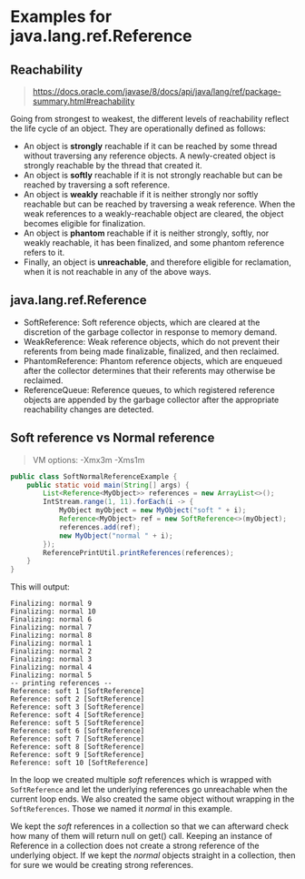 # Examples for java.lang.ref.Reference<T>

## Reachability
> https://docs.oracle.com/javase/8/docs/api/java/lang/ref/package-summary.html#reachability

Going from strongest to weakest, the different levels of reachability reflect the life cycle of an object. They are operationally defined as follows:
* An object is **strongly** reachable if it can be reached by some thread without traversing any reference objects. A newly-created object is strongly reachable by the thread that created it.
* An object is **softly** reachable if it is not strongly reachable but can be reached by traversing a soft reference.
* An object is **weakly** reachable if it is neither strongly nor softly reachable but can be reached by traversing a weak reference. When the weak references to a weakly-reachable object are cleared, the object becomes eligible for finalization.
* An object is **phantom** reachable if it is neither strongly, softly, nor weakly reachable, it has been finalized, and some phantom reference refers to it.
* Finally, an object is **unreachable**, and therefore eligible for reclamation, when it is not reachable in any of the above ways.


## java.lang.ref.Reference<T>
* SoftReference<T>: Soft reference objects, which are cleared at the discretion of the garbage collector in response to memory demand.
* WeakReference<T>: Weak reference objects, which do not prevent their referents from being made finalizable, finalized, and then reclaimed.
* PhantomReference<T>: Phantom reference objects, which are enqueued after the collector determines that their referents may otherwise be reclaimed.
* ReferenceQueue<T>: Reference queues, to which registered reference objects are appended by the garbage collector after the appropriate reachability changes are detected.

## Soft reference vs Normal reference

> VM options: -Xmx3m -Xms1m

```java
public class SoftNormalReferenceExample {
    public static void main(String[] args) {
        List<Reference<MyObject>> references = new ArrayList<>();
        IntStream.range(1, 11).forEach(i -> {
            MyObject myObject = new MyObject("soft " + i);
            Reference<MyObject> ref = new SoftReference<>(myObject);
            references.add(ref);
            new MyObject("normal " + i);
        });
        ReferencePrintUtil.printReferences(references);
    }
}
```
This will output:
```log
Finalizing: normal 9
Finalizing: normal 10
Finalizing: normal 6
Finalizing: normal 7
Finalizing: normal 8
Finalizing: normal 1
Finalizing: normal 2
Finalizing: normal 3
Finalizing: normal 4
Finalizing: normal 5
-- printing references --
Reference: soft 1 [SoftReference]
Reference: soft 2 [SoftReference]
Reference: soft 3 [SoftReference]
Reference: soft 4 [SoftReference]
Reference: soft 5 [SoftReference]
Reference: soft 6 [SoftReference]
Reference: soft 7 [SoftReference]
Reference: soft 8 [SoftReference]
Reference: soft 9 [SoftReference]
Reference: soft 10 [SoftReference]
```
In the loop we created multiple *soft* references which is wrapped with `SoftReference` and let the underlying references go unreachable when the current loop ends.
We also created the same object without wrapping in the `SoftReferences`. Those we named it *normal* in this example. 

We kept the *soft* references in a collection so that we can afterward check how many of them will return null on get() call. 
Keeping an instance of Reference in a collection does not create a strong reference of the underlying object. 
If we kept the *normal* objects straight in a collection, then for sure we would be creating strong references. 


